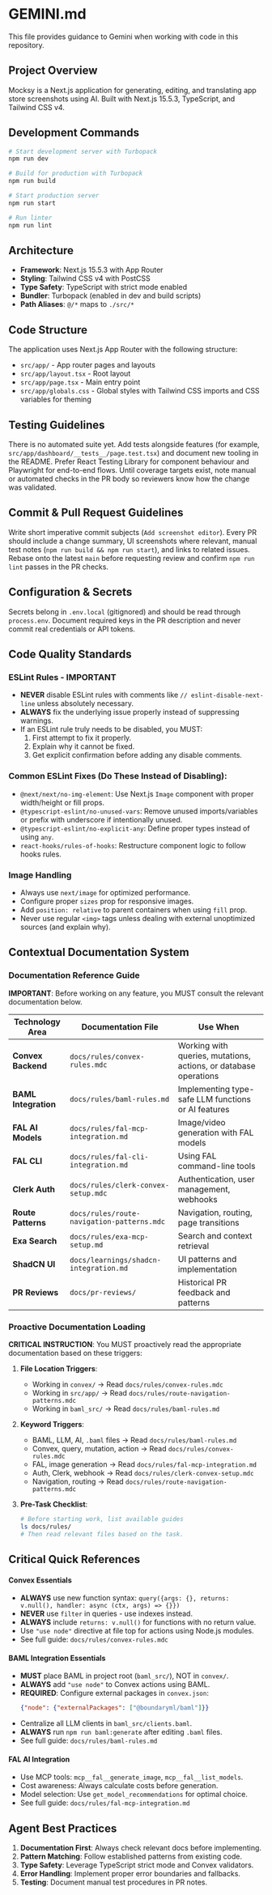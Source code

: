 # GEMINI.md

This file provides guidance to Gemini when working with code in this repository.

## Project Overview

Mocksy is a Next.js application for generating, editing, and translating app store screenshots using AI. Built with Next.js 15.5.3, TypeScript, and Tailwind CSS v4.

## Development Commands

```bash
# Start development server with Turbopack
npm run dev

# Build for production with Turbopack
npm run build

# Start production server
npm run start

# Run linter
npm run lint
```

## Architecture

- **Framework**: Next.js 15.5.3 with App Router
- **Styling**: Tailwind CSS v4 with PostCSS
- **Type Safety**: TypeScript with strict mode enabled
- **Bundler**: Turbopack (enabled in dev and build scripts)
- **Path Aliases**: `@/*` maps to `./src/*`

## Code Structure

The application uses Next.js App Router with the following structure:
- `src/app/` - App router pages and layouts
- `src/app/layout.tsx` - Root layout
- `src/app/page.tsx` - Main entry point
- `src/app/globals.css` - Global styles with Tailwind CSS imports and CSS variables for theming

## Testing Guidelines
There is no automated suite yet. Add tests alongside features (for example, `src/app/dashboard/__tests__/page.test.tsx`) and document new tooling in the README. Prefer React Testing Library for component behaviour and Playwright for end-to-end flows. Until coverage targets exist, note manual or automated checks in the PR body so reviewers know how the change was validated.

## Commit & Pull Request Guidelines
Write short imperative commit subjects (`Add screenshot editor`). Every PR should include a change summary, UI screenshots where relevant, manual test notes (`npm run build && npm run start`), and links to related issues. Rebase onto the latest `main` before requesting review and confirm `npm run lint` passes in the PR checks.

## Configuration & Secrets
Secrets belong in `.env.local` (gitignored) and should be read through `process.env`. Document required keys in the PR description and never commit real credentials or API tokens.

## Code Quality Standards

### ESLint Rules - IMPORTANT
- **NEVER** disable ESLint rules with comments like `// eslint-disable-next-line` unless absolutely necessary.
- **ALWAYS** fix the underlying issue properly instead of suppressing warnings.
- If an ESLint rule truly needs to be disabled, you MUST:
  1. First attempt to fix it properly.
  2. Explain why it cannot be fixed.
  3. Get explicit confirmation before adding any disable comments.

### Common ESLint Fixes (Do These Instead of Disabling):
- `@next/next/no-img-element`: Use Next.js `Image` component with proper width/height or fill props.
- `@typescript-eslint/no-unused-vars`: Remove unused imports/variables or prefix with underscore if intentionally unused.
- `@typescript-eslint/no-explicit-any`: Define proper types instead of using `any`.
- `react-hooks/rules-of-hooks`: Restructure component logic to follow hooks rules.

### Image Handling
- Always use `next/image` for optimized performance.
- Configure proper `sizes` prop for responsive images.
- Add `position: relative` to parent containers when using `fill` prop.
- Never use regular `<img>` tags unless dealing with external unoptimized sources (and explain why).

## Contextual Documentation System

### Documentation Reference Guide

**IMPORTANT**: Before working on any feature, you MUST consult the relevant documentation below.

| Technology Area | Documentation File | Use When |
|---|---|---|
| **Convex Backend** | `docs/rules/convex-rules.mdc` | Working with queries, mutations, actions, or database operations |
| **BAML Integration** | `docs/rules/baml-rules.md` | Implementing type-safe LLM functions or AI features |
| **FAL AI Models** | `docs/rules/fal-mcp-integration.md` | Image/video generation with FAL models |
| **FAL CLI** | `docs/rules/fal-cli-integration.md` | Using FAL command-line tools |
| **Clerk Auth** | `docs/rules/clerk-convex-setup.mdc` | Authentication, user management, webhooks |
| **Route Patterns** | `docs/rules/route-navigation-patterns.mdc` | Navigation, routing, page transitions |
| **Exa Search** | `docs/rules/exa-mcp-setup.md` | Search and context retrieval |
| **ShadCN UI** | `docs/learnings/shadcn-integration.md`| UI patterns and implementation |
| **PR Reviews** | `docs/pr-reviews/` | Historical PR feedback and patterns |


### Proactive Documentation Loading

**CRITICAL INSTRUCTION**: You MUST proactively read the appropriate documentation based on these triggers:

1.  **File Location Triggers**:
    *   Working in `convex/` → Read `docs/rules/convex-rules.mdc`
    *   Working in `src/app/` → Read `docs/rules/route-navigation-patterns.mdc`
    *   Working in `baml_src/` → Read `docs/rules/baml-rules.md`

2.  **Keyword Triggers**:
    *   BAML, LLM, AI, `.baml` files → Read `docs/rules/baml-rules.md`
    *   Convex, query, mutation, action → Read `docs/rules/convex-rules.mdc`
    *   FAL, image generation → Read `docs/rules/fal-mcp-integration.md`
    *   Auth, Clerk, webhook → Read `docs/rules/clerk-convex-setup.mdc`
    *   Navigation, routing → Read `docs/rules/route-navigation-patterns.mdc`

3.  **Pre-Task Checklist**:
    ```bash
    # Before starting work, list available guides
    ls docs/rules/
    # Then read relevant files based on the task.
    ```

## Critical Quick References

#### Convex Essentials
- **ALWAYS** use new function syntax: `query({args: {}, returns: v.null(), handler: async (ctx, args) => {}})`
- **NEVER** use `filter` in queries - use indexes instead.
- **ALWAYS** include `returns: v.null()` for functions with no return value.
- Use `"use node"` directive at file top for actions using Node.js modules.
- See full guide: `docs/rules/convex-rules.mdc`

#### BAML Integration Essentials
- **MUST** place BAML in project root (`baml_src/`), NOT in `convex/`.
- **ALWAYS** add `"use node"` to Convex actions using BAML.
- **REQUIRED**: Configure external packages in `convex.json`:
  ```json
  {"node": {"externalPackages": ["@boundaryml/baml"]}}
  ```
- Centralize all LLM clients in `baml_src/clients.baml`.
- **ALWAYS** run `npm run baml:generate` after editing `.baml` files.
- See full guide: `docs/rules/baml-rules.md`

#### FAL AI Integration
- Use MCP tools: `mcp__fal__generate_image`, `mcp__fal__list_models`.
- Cost awareness: Always calculate costs before generation.
- Model selection: Use `get_model_recommendations` for optimal choice.
- See full guide: `docs/rules/fal-mcp-integration.md`

## Agent Best Practices

1.  **Documentation First**: Always check relevant docs before implementing.
2.  **Pattern Matching**: Follow established patterns from existing code.
3.  **Type Safety**: Leverage TypeScript strict mode and Convex validators.
4.  **Error Handling**: Implement proper error boundaries and fallbacks.
5.  **Testing**: Document manual test procedures in PR notes.
